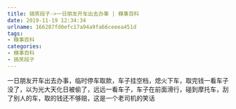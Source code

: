 ```yaml
---
title: 搞笑段子->一日朋友开车出去办事 | 糗事百科
date: 2019-11-19 12:34:34
urlname: 166287fd0efc17a94a9fa66ceeea451d
tags: 
- 糗事百科
categories:
- 糗事百科
- 搞笑段子
---
```

一日朋友开车出去办事，临时停车取款，车子挂空档，熄火下车，取完钱一看车子没了，以为光大天化日被偷了，远远一看车子，车子在前面滑行，碰到摩托车，刮了别人的车，取的钱还不够赔，这是一个老司机的笑话


